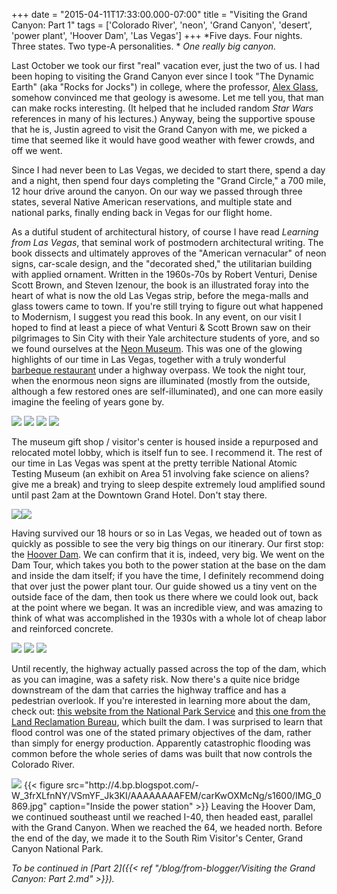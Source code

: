 +++
date = "2015-04-11T17:33:00.000-07:00"
title = "Visiting the Grand Canyon: Part 1"
tags = ['Colorado River', 'neon', 'Grand Canyon', 'desert', 'power plant', 'Hoover Dam', 'Las Vegas']
+++
*Five days.  Four nights.  Three states.  Two type-A personalities. * *One really big canyon.*

Last October we took our first "real" vacation ever, just the two of us.  I had been hoping to visiting the Grand Canyon ever since I took "The Dynamic Earth" (aka "Rocks for Jocks") in college, where the professor, [Alex Glass](http://nicholas.duke.edu/people/faculty/glass), somehow convinced me that geology is awesome.  Let me tell you, that man can make rocks interesting.  (It helped that he included random *Star Wars* references in many of his lectures.)  Anyway, being the supportive spouse that he is, Justin agreed to visit the Grand Canyon with me, we picked a time that seemed like it would have good weather with fewer crowds, and off we went.

Since I had never been to Las Vegas, we decided to start there, spend a day and a night, then spend four days completing the "Grand Circle," a 700 mile, 12 hour drive around the canyon.  On our way we passed through three states, several Native American reservations, and multiple state and national parks, finally ending back in Vegas for our flight home.

As a dutiful student of architectural history, of course I have read *Learning from Las Vegas*, that seminal work of postmodern architectural writing.  The book dissects and ultimately approves of the "American vernacular" of neon signs, car-scale design, and the "decorated shed," the utilitarian building with applied ornament.  Written in the 1960s-70s by Robert Venturi, Denise Scott Brown, and Steven Izenour, the book is an illustrated foray into the heart of what is now the old Las Vegas strip, before the mega-malls and glass towers came to town.  If you're still trying to figure out what happened to Modernism, I suggest you read this book.  In any event, on our visit I hoped to find at least a piece of what Venturi & Scott Brown saw on their pilgrimages to Sin City with their Yale architecture students of yore, and so we found ourselves at the [Neon Museum](http://www.neonmuseum.org/).  This was one of the glowing highlights of our time in Las Vegas, together with a truly wonderful [barbeque restaurant](http://rollinsmokebarbeque.com/) under a highway overpass.  We took the night tour, when the enormous neon signs are illuminated (mostly from the outside, although a few restored ones are self-illuminated), and one can more easily imagine the feeling of years gone by. 

<img src="http://4.bp.blogspot.com/-xxoTNOimngY/VSmYExJWMXI/AAAAAAAAFD8/HeWM6bvTEKY/s1600/IMG_0803-Edit.jpg"/>

<img src="http://2.bp.blogspot.com/-9GYxxkgsySk/VSmYDY_9qtI/AAAAAAAAFDo/1_iA17UU_Gw/s1600/IMG_0703.jpg"/>

<img src="http://2.bp.blogspot.com/-ysLfq0NgToU/VSmYD0ezKlI/AAAAAAAAFDs/oQJme1Cm4Ec/s1600/IMG_0744.jpg"/>

<img src="http://2.bp.blogspot.com/-OcY4mwf3VbU/VSmYEeLeKZI/AAAAAAAAFD4/_ZFEwsSHcPA/s1600/IMG_0731.jpg"/>

The museum gift shop / visitor's center is housed inside a repurposed and relocated motel lobby, which is itself fun to see.  I recommend it.  The rest of our time in Las Vegas was spent at the pretty terrible National Atomic Testing Museum (an exhibit on Area 51 involving fake science on aliens?  give me a break) and trying to sleep despite extremely loud amplified sound until past 2am at the Downtown Grand Hotel.  Don't stay there.

<img src="http://4.bp.blogspot.com/-ZIIK-VXneJY/VSmYCycF9hI/AAAAAAAAFDc/0OzeE-q4tTA/s1600/IMG_0839.jpg"/><img src="http://2.bp.blogspot.com/-Ghq4HscDhOw/VSmYCc94mKI/AAAAAAAAFDU/r06XmuD-rCg/s1600/IMG_0853.jpg"/>

Having survived our 18 hours or so in Las Vegas, we headed out of town as quickly as possible to see the very big things on our itinerary.  Our first stop:  the [Hoover Dam](http://en.wikipedia.org/wiki/Hoover_Dam).  We can confirm that it is, indeed, very big.  We went on the Dam Tour, which takes you both to the power station at the base on the dam and inside the dam itself; if you have the time, I definitely recommend doing that over just the power plant tour.  Our guide showed us a tiny vent on the outside face of the dam, then took us there where we could look out, back at the point where we began.  It was an incredible view, and was amazing to think of what was accomplished in the 1930s with a whole lot of cheap labor and reinforced concrete.

<img src="http://3.bp.blogspot.com/-lJzEs60Yvi8/VSmYHkWJ8II/AAAAAAAAFEk/z8lYElvfWls/s1600/IMG_0915.jpg"/>

<img src="http://4.bp.blogspot.com/-LZOoj0Dn1NQ/VSmYFWg-XjI/AAAAAAAAFEE/0B1nqGPOcR0/s1600/IMG_0892.jpg"/>

<img src="http://3.bp.blogspot.com/-eEx1eta7m6I/VSmYHA1oG1I/AAAAAAAAFEc/_zosFrg39k0/s1600/IMG_0910.jpg"/>

Until recently, the highway actually passed across the top of the dam, which as you can imagine, was a safety risk.  Now there's a quite nice bridge downstream of the dam that carries the highway traffice and has a pedestrian overlook.  If you're interested in learning more about the dam, check out: [this website from the National Park Service](http://www.nps.gov/nr/twhp/wwwlps/lessons/140hooverdam/140hoover_dam.htm) and [this one from the Land Reclamation Bureau](http://www.usbr.gov/lc/hooverdam/History/storymain.html), which built the dam.  I was surprised to learn that flood control was one of the stated primary objectives of the dam, rather than simply for energy production.  Apparently catastrophic flooding was common before the whole series of dams was built that now controls the Colorado River.

<img src="http://3.bp.blogspot.com/-2CoL9Tn9Jbk/VSmYGpS9O_I/AAAAAAAAFEU/s-6k4ejk5Yk/s1600/IMG_0880.jpg"/>
{{< figure src="http://4.bp.blogspot.com/-W_3frXLfnNY/VSmYF_Jk3KI/AAAAAAAAFEM/carKwOXMcNg/s1600/IMG_0869.jpg" caption="Inside the power station" >}}
Leaving the Hoover Dam, we continued southeast until we reached I-40, then headed east, parallel with the Grand Canyon.  When we reached the 64, we headed north.  Before the end of the day, we made it to the South Rim Visitor's Center, Grand Canyon National Park.

*To be continued in [Part 2]({{< ref "/blog/from-blogger/Visiting the Grand Canyon: Part 2.md" >}}).*
